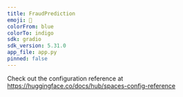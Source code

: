 ```yaml
---
title: FraudPrediction
emoji: 👀
colorFrom: blue
colorTo: indigo
sdk: gradio
sdk_version: 5.31.0
app_file: app.py
pinned: false
---
```


Check out the configuration reference at https://huggingface.co/docs/hub/spaces-config-reference

